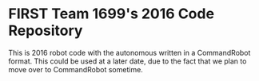 # FIRST Team 1699's 2016 Code Repository

This is 2016 robot code with the autonomous written in a CommandRobot format. This could be used at a later date, due to the fact that we plan to move over to CommandRobot sometime. 
